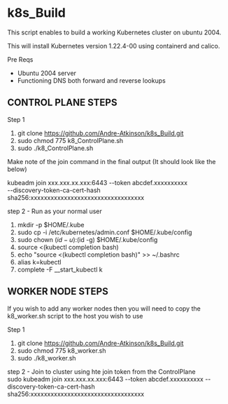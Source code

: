 # k8s_Build
This script enables to build a working Kubernetes cluster on ubuntu 2004.

This will install Kubernetes version 1.22.4-00 using containerd and calico.

Pre Reqs
- Ubuntu 2004 server
- Functioning DNS both forward and reverse lookups

## CONTROL PLANE STEPS
Step 1
1. git clone https://github.com/Andre-Atkinson/k8s_Build.git
2. sudo chmod 775 k8_ControlPlane.sh
3. sudo ./k8_ControlPlane.sh

Make note of the join command in the final output (It should look like the below)

kubeadm join xxx.xxx.xx.xxx:6443 --token abcdef.xxxxxxxxxx \
        --discovery-token-ca-cert-hash sha256:xxxxxxxxxxxxxxxxxxxxxxxxxxxxxxxxxx 

step 2 - Run as your normal user
1. mkdir -p $HOME/.kube
2. sudo cp -i /etc/kubernetes/admin.conf $HOME/.kube/config
3. sudo chown $(id -u):$(id -g) $HOME/.kube/config
4. source <(kubectl completion bash)
5. echo "source <(kubectl completion bash)" >> ~/.bashrc
6. alias k=kubectl
7. complete -F __start_kubectl k

## WORKER NODE STEPS
If you wish to add any worker nodes then you will need to copy the k8_worker.sh script to the host you wish to use

Step 1
1. git clone https://github.com/Andre-Atkinson/k8s_Build.git
2. sudo chmod 775 k8_worker.sh
3. sudo ./k8_worker.sh

step 2 - Join to cluster using hte join token from the ControlPlane <br />
sudo kubeadm join xxx.xxx.xx.xxx:6443 --token abcdef.xxxxxxxxxx --discovery-token-ca-cert-hash sha256:xxxxxxxxxxxxxxxxxxxxxxxxxxxxxxxxxx 

